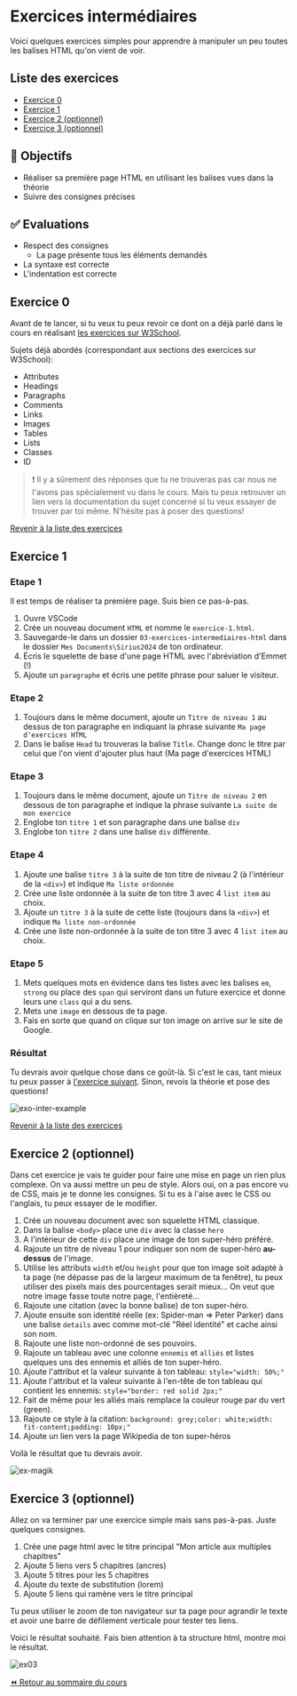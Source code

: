 <!-- omit in toc -->
# Exercices intermédiaires

Voici quelques exercices simples pour apprendre à manipuler un peu toutes les balises HTML qu'on vient de voir.

<!-- omit in toc -->
## Liste des exercices

- [Exercice 0](#exercice-0)
- [Exercice 1](#exercice-1)
- [Exercice 2 (optionnel)](#exercice-2-optionnel)
- [Exercice 3 (optionnel)](#exercice-3-optionnel)

<!-- omit in toc -->
## :memo: Objectifs

- Réaliser sa première page HTML en utilisant les balises vues dans la théorie
- Suivre des consignes précises

<!-- omit in toc -->
## :white_check_mark: Evaluations

- Respect des consignes
  - La page présente tous les éléments demandés
- La syntaxe est correcte
- L'indentation est correcte

## Exercice 0

Avant de te lancer, si tu veux tu peux revoir ce dont on a déjà parlé dans le cours en réalisant [les exercices sur W3School](https://www.w3schools.com/html/exercise.asp?filename=exercise_html_attributes1).

Sujets déjà abordés (correspondant aux sections des exercices sur W3School):

- Attributes
- Headings
- Paragraphs
- Comments
- Links
- Images
- Tables
- Lists
- Classes
- ID

> :exclamation: Il y a sûrement des réponses que tu ne trouveras pas car nous ne l'avons pas spécialement vu dans le cours. Mais tu peux retrouver un lien vers la documentation du sujet concerné si tu veux essayer de trouver par toi même. N'hésite pas à poser des questions!

[Revenir à la liste des exercices](#liste-des-exercices)

## Exercice 1

<!-- omit in toc -->
### Etape 1

Il est temps de réaliser ta première page. Suis bien ce pas-à-pas.

1. Ouvre VSCode
2. Crée un nouveau document `HTML` et nomme le `exercice-1.html`.
3. Sauvegarde-le dans un dossier `03-exercices-intermediaires-html` dans le dossier `Mes Documents\Sirius2024` de ton ordinateur.
4. Écris le squelette de base d'une page HTML avec l'abréviation d'Emmet (!)
5. Ajoute un `paragraphe` et écris une petite phrase pour saluer le visiteur.

<!-- omit in toc -->
### Etape 2

1. Toujours dans le même document, ajoute un `Titre de niveau 1` au dessus de ton paragraphe en indiquant la phrase suivante `Ma page d'exercices HTML`
2. Dans le balise `Head` tu trouveras la balise `Title`. Change donc le titre par celui que l'on vient d'ajouter plus haut (Ma page d'exercices HTML)

<!-- omit in toc -->
### Etape 3

1. Toujours dans le même document, ajoute un `Titre de niveau 2` en dessous de ton paragraphe et indique la phrase suivante `La suite de mon exercice`
2. Englobe ton `titre 1` et son paragraphe dans une balise `div`
3. Englobe ton `titre 2` dans une balise `div` différente.

<!-- omit in toc -->
### Etape 4

1. Ajoute une balise `titre 3` à la suite de ton titre de niveau 2 (à l'intérieur de la `<div>`) et indique `Ma liste ordonnée`
2. Crée une liste ordonnée à la suite de ton titre 3 avec 4 `list item` au choix.
3. Ajoute un `titre 3` à la suite de cette liste (toujours dans la `<div>`) et indique `Ma liste non-ordonnée`
4. Crée une liste non-ordonnée à la suite de ton titre 3 avec 4 `list item` au choix.

<!-- omit in toc -->
### Etape 5

1. Mets quelques mots en évidence dans tes listes avec les balises `em`, `strong` ou place des `span` qui serviront dans un future exercice et donne leurs une `class` qui a du sens.
2. Mets une `image` en dessous de ta page.
3. Fais en sorte que quand on clique sur ton image on arrive sur le site de Google.

<!-- omit in toc -->
### Résultat

Tu devrais avoir quelque chose dans ce goût-là. Si c'est le cas, tant mieux tu peux passer à [l'exercice suivant](4-exercice-recette.md). Sinon, revois la théorie et pose des questions!

![exo-inter-example](img/03/ex-inter-example.png)

[Revenir à la liste des exercices](#liste-des-exercices)

## Exercice 2 (optionnel)

Dans cet exercice je vais te guider pour faire une mise en page un rien plus complexe. On va aussi mettre un peu de style. Alors oui, on a pas encore vu de CSS, mais je te donne les consignes. Si tu es à l'aise avec le CSS ou l'anglais, tu peux essayer de le modifier.

1. Crée un nouveau document avec son squelette HTML classique.
2. Dans la balise `<body>` place une `div` avec la classe `hero`
3. A l'intérieur de cette `div` place une image de ton super-héro préféré.
4. Rajoute un titre de niveau 1 pour indiquer son nom de super-héro **au-dessus** de l'image.
5. Utilise les attributs `width` et/ou `height` pour que ton image soit adapté à ta page (ne dépasse pas de la largeur maximum de ta fenêtre), tu peux utiliser des pixels mais des pourcentages serait mieux... On veut que notre image fasse toute notre page, l'entièreté...
6. Rajoute une citation (avec la bonne balise) de ton super-héro.
7. Ajoute ensuite son identité réelle (ex: Spider-man => Peter Parker) dans une balise `details` avec comme mot-clé "Réel identité" et cache ainsi son nom.
8. Rajoute une liste non-ordonné de ses pouvoirs.
9. Rajoute un tableau avec une colonne `ennemis` et `alliés` et listes quelques uns des ennemis et alliés de ton super-héro.
10. Ajoute l'attribut et la valeur suivante à ton tableau: `style="width: 50%;"`
11. Ajoute l'attribut et la valeur suivante à l'en-tête de ton tableau qui contient les ennemis: `style="border: red solid 2px;"`
12. Fait de même pour les alliés mais remplace la couleur rouge par du vert (green).
13. Rajoute ce style à la citation: `background: grey;color: white;width: fit-content;padding: 10px;"`
14. Ajoute un lien vers la page Wikipedia de ton super-héros

Voilà le résultat que tu devrais avoir.

![ex-magik](./img/03/ex-magik.png)

## Exercice 3 (optionnel)

Allez on va terminer par une exercice simple mais sans pas-à-pas. Juste quelques consignes.

1. Crée une page html avec le titre principal "Mon article aux multiples chapitres"
2. Ajoute 5 liens vers 5 chapitres (ancres)
3. Ajoute 5 titres pour les 5 chapitres
4. Ajoute du texte de substitution (lorem)
5. Ajoute 5 liens qui ramène vers le titre principal

Tu peux utiliser le zoom de ton navigateur sur ta page pour agrandir le texte et avoir une barre de défilement verticale pour tester tes liens.

Voici le résultat souhaité. Fais bien attention à ta structure html, montre moi le résultat.

![ex03](./img/03/ex03.gif)

[:rewind: Retour au sommaire du cours](./README.md#table-des-matières)
